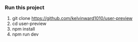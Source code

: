 ### Run this project
1. git clone https://github.com/kelvinward1010/user-preview
2. cd user-preview
3. npm install
4. npm run dev